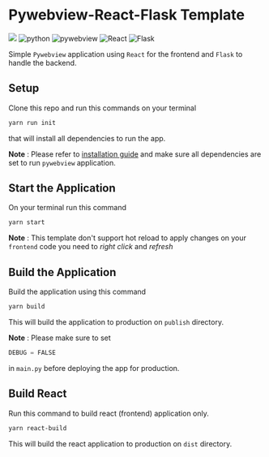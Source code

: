 # Pywebview-React-Flask Template

![](https://img.shields.io/badge/Made%20with-🧡-white?style=plastic)
![python](https://img.shields.io/badge/python->%203.8-blue?style=plastic&logo=python)
![pywebview](https://img.shields.io/badge/pywebview-3.5-green?style=plastic)
![React](https://img.shields.io/badge/React-20232A?style=plastic&logo=react&logoColor=61DAFB)
![Flask](https://img.shields.io/badge/Flask-white?style=plastic&logo=Flask&logoColor=black)

Simple `Pywebview` application using `React` for the frontend and `Flask`
to handle the backend.

## Setup

Clone this repo and run this commands on your terminal

```bash
yarn run init
```

that will install all dependencies to run the app.

**Note** : Please refer to [installation guide](https://pywebview.flowrl.com/guide/installation.html#dependencies) and make sure all dependencies are set to run `pywebview` application.

## Start the Application

On your terminal run this command

```bash
yarn start
```

**Note** : This template don't support hot reload to apply changes on your `frontend` code you need
to _right click_ and _refresh_

## Build the Application

Build the application using this command

```bash
yarn build
```

This will build the application to production on `publish` directory.

**Note** : Please make sure to set

```python
DEBUG = FALSE
```

in `main.py` before deploying the app for production.

## Build React

Run this command to build react (frontend) application only.

```bash
yarn react-build
```

This will build the react application to production on `dist` directory.
